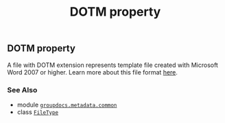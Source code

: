 ﻿---
title: DOTM property
second_title: GroupDocs.Metadata for Python via .NET API References
description: 
type: docs
url: /python-net/groupdocs.metadata.common/filetype/dotm/
is_root: false
weight: 230
---

## DOTM property


A file with DOTM extension represents template file created with Microsoft Word 2007 or higher.
Learn more about this file format [here](https://wiki.fileformat.com/word-processing/dotm/).

### See Also
* module [`groupdocs.metadata.common`](../../)
* class [`FileType`](/metadata/python-net/groupdocs.metadata.common/filetype)
